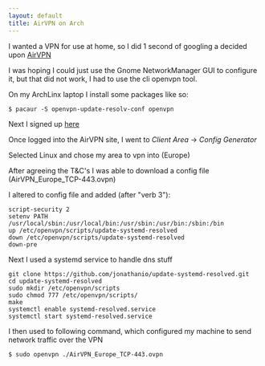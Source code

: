 ```yaml
---
layout: default
title: AirVPN on Arch
---
```


I wanted a VPN for use at home, so I did 1 second of googling a decided upon [AirVPN](https://airvpn.org/?referred_by=366370)

I was hoping I could just use the Gnome NetworkManager GUI to configure it, but that did not work, I had to use the cli openvpn tool.

On my ArchLinx laptop I install some packages like so:

    $ pacaur -S openvpn-update-resolv-conf openvpn

Next I signed up [here](https://airvpn.org/?referred_by=366370)

Once logged into the AirVPN site, I went to *Client Area* -> *Config Generator*

Selected Linux and chose my area to vpn into (Europe)

After agreeing the T&C's I was able to download a config file (AirVPN_Europe_TCP-443.ovpn)

I altered to config file and added (after "verb 3"):

```
script-security 2
setenv PATH /usr/local/sbin:/usr/local/bin:/usr/sbin:/usr/bin:/sbin:/bin
up /etc/openvpn/scripts/update-systemd-resolved
down /etc/openvpn/scripts/update-systemd-resolved
down-pre
```

Next I used a systemd service to handle dns stuff

```
git clone https://github.com/jonathanio/update-systemd-resolved.git
cd update-systemd-resolved
sudo mkdir /etc/openvpn/scripts
sudo chmod 777 /etc/openvpn/scripts/
make
systemctl enable systemd-resolved.service
systemctl start systemd-resolved.service
```

I then used to following command, which configured my machine to send network traffic over the VPN

    $ sudo openvpn ./AirVPN_Europe_TCP-443.ovpn

